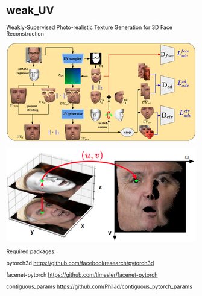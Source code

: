 # weak_UV
Weakly-Supervised Photo-realistic Texture Generation for 3D Face Reconstruction

![work flow](images/fig3.png)

![sampler](images/fig2.png)

Required packages:

pytorch3d https://github.com/facebookresearch/pytorch3d

facenet-pytorch https://github.com/timesler/facenet-pytorch

contiguous_params https://github.com/PhilJd/contiguous_pytorch_params



